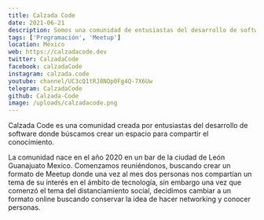 ```yaml
---
title: Calzada Code
date: 2021-06-21
description: Somos una comunidad de entusiastas del desarrollo de software.
tags: ['Programación', 'Meetup']
location: México
web: https://calzadacode.dev
twitter: CalzadaCode
facebook: calzadaCode
instagram: calzada.code
youtube: channel/UC3cQ1tRJ8NQp0Fg4Q-7X6Uw
telegram: CalzadaCode
github: Calzada-Code
image: /uploads/calzadacode.png
---
```


Calzada Code es una comunidad creada por entusiastas del desarrollo de software donde búscamos crear un espacio para compartir el conocimiento.

La comunidad nace en el año 2020 en un bar de la ciudad de León Guanajuato Mexico. Comenzamos reuniéndonos, buscando crear un formato de Meetup donde una vez al mes dos personas nos compartían un tema de su interés en el ámbito de tecnología, sin embargo una vez que comenzó el tema del distanciamiento social, decidimos cambiar a un formato online buscando conservar la idea de hacer networking y conocer personas.
